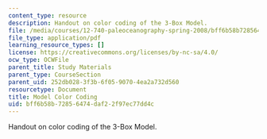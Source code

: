 ```yaml
---
content_type: resource
description: Handout on color coding of the 3-Box Model.
file: /media/courses/12-740-paleoceanography-spring-2008/bff6b58b72856474daf22f97ec77dd4c_modelcolorcoding.pdf
file_type: application/pdf
learning_resource_types: []
license: https://creativecommons.org/licenses/by-nc-sa/4.0/
ocw_type: OCWFile
parent_title: Study Materials
parent_type: CourseSection
parent_uid: 252db028-3f3b-6f05-9070-4ea2a732d560
resourcetype: Document
title: Model Color Coding
uid: bff6b58b-7285-6474-daf2-2f97ec77dd4c
---
```

Handout on color coding of the 3-Box Model.